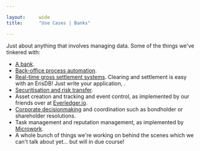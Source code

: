 ```yaml
---

layout:     wide
title:      "Use Cases | Banks"

---
```


Just about anything that involves managing data. Some of the things we've tinkered with: 

* [A bank](https://eng.erisindustries.com/tutorials/2015/03/11/solidity-1/).
* [Back-office process automation](https://github.com/eris-ltd/eris-std-lib/blob/master/examples/payroll.sol).
* [Real-time gross settlement systems](https://bankers.eris.industries/#/26). Clearing and settlement is easy with an ErisDB! Just write your application, .
* [Securitisation and risk transfer](https://db.erisindustries.com/distributed%20business/2015/04/28/smart-securitisation/).
* Asset creation and tracking and event control, as implemented by our friends over at [Everledger.io](http://www.everledger.io/smart_contracts).
* [Corporate decisionmaking](https://github.com/project-douglas/eris) and coordination such as bondholder or shareholder resolutions.
* Task management and reputation management, as implemented by [Microwork](https://bitcoinmagazine.com/20313/microwork-io-uses-smart-contracts-coordinate-small-tasks-worldwide/).
* A whole bunch of things we're working on behind the scenes which we can't talk about yet... but will in due course!
